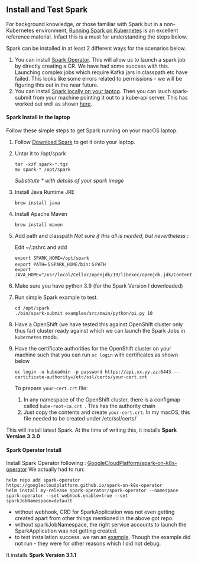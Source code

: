 ## Install and Test Spark

For background knowledge, or those familiar with Spark but in a non-Kubernetes environment, [Running Spark on Kubernetes](https://spark.apache.org/docs/latest/running-on-kubernetes.html) is an excellent reference material. Infact this is a must for understanding the steps below.

Spark can be installed in at least 2 different ways for the scenarios below. 
1. You can install [Spark Operator](#Spark-Operator-Install). This will allow us to launch a spark job by directly creating a CR. We have had some success with this. Launching complex jobs which require Kafka jars in classpath etc have failed. This looks like some errors related to permissions - we will be figuring this out in the near future.
1. You can install [Spark locally on your laptop](#Spark-Install-in-the-laptop). Then you can lauch spark-submit from your machine pointing it out to a kube-api server. This has worked out well as shown [here](LaunchSparkJob.md).

#### Spark Install in the laptop
Follow these simple steps to get Spark running on your macOS laptop.
1. Follow [Download Spark](https://spark.apache.org/downloads.html) to get it onto your laptop.
1. Untar it to /opt/spark
    ```
    tar -xzf spark-*.tgz
    mv spark-* /opt/spark

    ```
    _Substitute * with details of your spark image_
1. Install Java Runtime JRE
    ```
    brew install java
    ```
1. Install Apache Maven
    ```
    brew install maven
    ```
1. Add path and classpath
    _Not sure if this all is needed, but nevertheless :_
    
    Edit ~/.zshrc and add
    ```
    export SPARK_HOME=/opt/spark
    export PATH=＄SPARK_HOME/bin:＄PATH
    export JAVA_HOME="/usr/local/Cellar/openjdk/19/libexec/openjdk.jdk/Contents/Home
    ```
1. Make sure you have python 3.9 (for the Spark Version I downloaded)
1. Run simple Spark example to test.
    ```
    cd /opt/spark
    ./bin/spark-submit examples/src/main/python/pi.py 10
    ```
1. Have a OpenShift (we have tested this against OpenShift cluster only thus far) cluster ready against which we can launch the Spark Jobs in `kubernetes` mode.
1. Have the certificate authorities for the OpenShift cluster on your machine such that you can run `oc login` with certificates as shown below 
    ```
    oc login -u kubeadmin -p password https://api.xx.yy.zz:6443 --certificate-authority=/etc/ssl/certs/your-cert.crt
    ```
    To prepare `your-cert.crt` file:
    1. In any namespace of the OpenShift cluster, there is a configmap called `kube-root-ca.crt `. This has the authority chain
    1. Just copy the contents and create `your-cert.crt`. In my macOS, this file needed to be created under /etc/ssl/certs/

This will install latest Spark. At the time of writing this, it installs __Spark Version 3.3.0__    
#### Spark Operator Install
Install Spark Operator following : [GoogleCloudPlatform/spark-on-k8s-operator](https://github.com/GoogleCloudPlatform/spark-on-k8s-operator/blob/master/docs/quick-start-guide.md)
We actually had to run: 
```
helm repo add spark-operator https://googlecloudplatform.github.io/spark-on-k8s-operator
helm install my-release spark-operator/spark-operator --namespace spark-operator --set webhook.enable=true --set sparkJobNamespace=default
```
- without webhook, CRD for SparkApplication was not even getting created apart from other things mentioned in the above got repo.
- without sparkJobNamespace, the right service accounts to launch the SparkApplication was not getting created.
- to test installation success. we ran an [example](https://github.com/GoogleCloudPlatform/spark-on-k8s-operator/blob/master/docs/quick-start-guide.md#running-the-examples). Though the example did not run  - they were for other reasons which I did not debug.

It installs __Spark Version 3.1.1__

